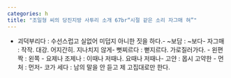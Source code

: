 ```yaml
---
categories: h
title: "조일형 씨의 당진지방 사투리 소개 67br“시절 같은 소리 자그매 혀”"
---
```

- 괴덕부리다 : 수선스럽고 실없어 미덥지 아니한 짓을 하다.- ~보담 : ~보다- 자그매 : 작작. 대강. 어지간히. 지나치지 않게- 뻣찌르다 : 뻗지르다. 가로질러가다. - 왼편짝 : 왼쪽 - 요제나 조제나 : 이때나 저때나. 요때나 저때나- 고얀 : 몹시 고약한 - 먼처 : 먼저- 코가 세다 : 남의 말을 안 듣고 제 고집대로만 한다.